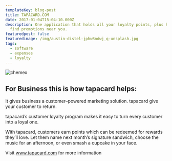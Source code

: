 ```yaml
---
templateKey: blog-post
title: TAPACARD.COM
date: 2017-01-04T15:04:10.000Z
description: One application that holds all your loyalty points, plus helps you
  find promotions near you.
featuredpost: false
featuredimage: /img/austin-distel-jphw8ndwj_q-unsplash.jpg
tags:
  - software
  - expenses
  - loyalty
---
```

![chemex](/img/austin-distel-jphw8ndwj_q-unsplash.jpg)

## For Business this is how tapacard helps:

<!--StartFragment-->

It gives business a customer–powered marketing solution. tapacard give your customer to return.

tapacard’s customer loyalty program makes it easy to turn every customer into a loyal one.

With tapacard, customers earn points which can be redeemed for rewards they’ll love. Let them name next month’s signature sandwich, choose the music for an afternoon, or even smash a cupcake in your face.

Visit www.tapacard.com for more information